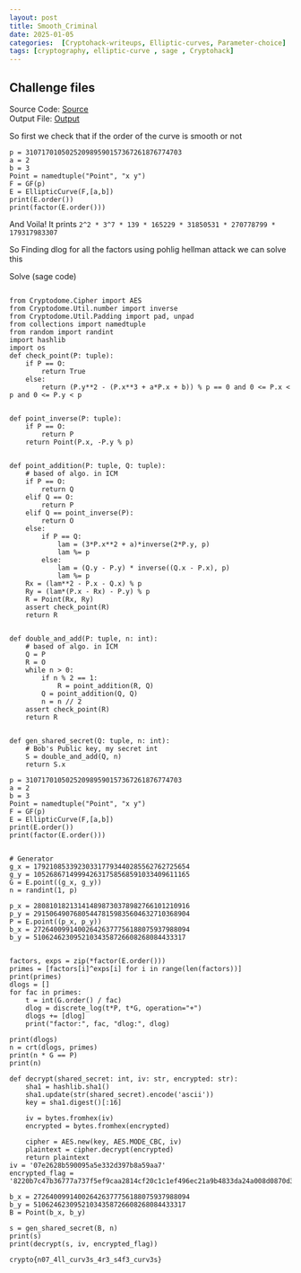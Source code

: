 ```yaml
---
layout: post
title: Smooth_Criminal
date: 2025-01-05
categories:  [Cryptohack-writeups, Elliptic-curves, Parameter-choice] 
tags: [cryptography, elliptic-curve , sage , Cryptohack]
---
```


## Challenge files 
Source Code: [Source](https://github.com/G1r00t/CryptoHack_Writeups/blob/main/Elliptic_curves/Parametr_Choice/Smooth_Criminal/a.py)  
Output File: [Output](https://raw.githubusercontent.com/G1r00t/CryptoHack_Writeups/main/Elliptic_curves/Parametr_Choice/Smooth_Criminal/1.txt)

So first we check that if the order of the curve is smooth or not

```sage
p = 310717010502520989590157367261876774703
a = 2
b = 3
Point = namedtuple("Point", "x y")
F = GF(p)
E = EllipticCurve(F,[a,b])
print(E.order())
print(factor(E.order()))
```
And Voila!
It prints `2^2 * 3^7 * 139 * 165229 * 31850531 * 270778799 * 179317983307`

So Finding dlog for all the factors using pohlig hellman attack we can solve this

Solve (sage code)
```

from Cryptodome.Cipher import AES
from Cryptodome.Util.number import inverse
from Cryptodome.Util.Padding import pad, unpad
from collections import namedtuple
from random import randint
import hashlib
import os
def check_point(P: tuple):
    if P == O:
        return True
    else:
        return (P.y**2 - (P.x**3 + a*P.x + b)) % p == 0 and 0 <= P.x < p and 0 <= P.y < p


def point_inverse(P: tuple):
    if P == O:
        return P
    return Point(P.x, -P.y % p)


def point_addition(P: tuple, Q: tuple):
    # based of algo. in ICM
    if P == O:
        return Q
    elif Q == O:
        return P
    elif Q == point_inverse(P):
        return O
    else:
        if P == Q:
            lam = (3*P.x**2 + a)*inverse(2*P.y, p)
            lam %= p
        else:
            lam = (Q.y - P.y) * inverse((Q.x - P.x), p)
            lam %= p
    Rx = (lam**2 - P.x - Q.x) % p
    Ry = (lam*(P.x - Rx) - P.y) % p
    R = Point(Rx, Ry)
    assert check_point(R)
    return R


def double_and_add(P: tuple, n: int):
    # based of algo. in ICM
    Q = P
    R = O
    while n > 0:
        if n % 2 == 1:
            R = point_addition(R, Q)
        Q = point_addition(Q, Q)
        n = n // 2
    assert check_point(R)
    return R


def gen_shared_secret(Q: tuple, n: int):
    # Bob's Public key, my secret int
    S = double_and_add(Q, n)
    return S.x

p = 310717010502520989590157367261876774703
a = 2
b = 3
Point = namedtuple("Point", "x y")
F = GF(p)
E = EllipticCurve(F,[a,b])
print(E.order())
print(factor(E.order()))


# Generator
g_x = 179210853392303317793440285562762725654
g_y = 105268671499942631758568591033409611165
G = E.point((g_x, g_y))
n = randint(1, p)

p_x = 280810182131414898730378982766101210916
p_y = 291506490768054478159835604632710368904
P = E.point((p_x, p_y))
b_x = 272640099140026426377756188075937988094
b_y = 51062462309521034358726608268084433317


factors, exps = zip(*factor(E.order()))
primes = [factors[i]^exps[i] for i in range(len(factors))]
print(primes)
dlogs = [] 
for fac in primes:
    t = int(G.order() / fac)
    dlog = discrete_log(t*P, t*G, operation="+")
    dlogs += [dlog]
    print("factor:", fac, "dlog:", dlog)

print(dlogs)
n = crt(dlogs, primes)
print(n * G == P)
print(n)

def decrypt(shared_secret: int, iv: str, encrypted: str):
    sha1 = hashlib.sha1()
    sha1.update(str(shared_secret).encode('ascii'))
    key = sha1.digest()[:16]

    iv = bytes.fromhex(iv)
    encrypted = bytes.fromhex(encrypted)

    cipher = AES.new(key, AES.MODE_CBC, iv)
    plaintext = cipher.decrypt(encrypted)
    return plaintext
iv = '07e2628b590095a5e332d397b8a59aa7'
encrypted_flag = '8220b7c47b36777a737f5ef9caa2814cf20c1c1ef496ec21a9b4833da24a008d0870d3ac3a6ad80065c138a2ed6136af'

b_x = 272640099140026426377756188075937988094
b_y = 51062462309521034358726608268084433317
B = Point(b_x, b_y)

s = gen_shared_secret(B, n)
print(s)
print(decrypt(s, iv, encrypted_flag))
```

`crypto{n07_4ll_curv3s_4r3_s4f3_curv3s}`